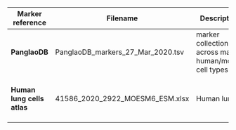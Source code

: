 | Marker reference | Filename | Description | Reference
| --- | ----------- | --------- | ----
| **PanglaoDB** | PanglaoDB_markers_27_Mar_2020.tsv | marker collections across major human/mouse cell types | Franzén et al., Database 2019
| **Human lung cells atlas** | 41586_2020_2922_MOESM6_ESM.xlsx | Human lung | Kyle J. Travaglini et al., Nature 2020
